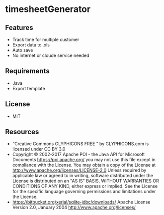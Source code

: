 # timesheetGenerator

## Features
- Track time for multiple customer
- Export data to .xls
- Auto save
- No internet or cloude service needed

## Requirements
- Java
- Export template

## License

- MIT

## Resources
- “Creative Commons GLYPHICONS FREE ” by GLYPHICONS.com is licensed under CC BY 3.0
- Copyright © 2002-2017 Apache POI - the Java API for Microsoft Documents https://poi.apache.org/
  you may not use this file except in compliance with the License.
  You may obtain a copy of the License at
  http://www.apache.org/licenses/LICENSE-2.0
  Unless required by applicable law or agreed to in writing, software
  distributed under the License is distributed on an "AS IS" BASIS,
  WITHOUT WARRANTIES OR CONDITIONS OF ANY KIND, either express or implied.
  See the License for the specific language governing permissions and
  limitations under the License.
- https://bitbucket.org/xerial/sqlite-jdbc/downloads/ 
  Apache License Version 2.0, January 2004
  http://www.apache.org/licenses/

